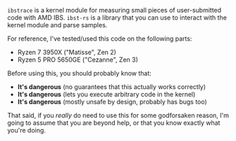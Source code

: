
`ibstrace` is a kernel module for measuring small pieces of user-submitted 
code with AMD IBS. `ibst-rs` is a library that you can use to interact
with the kernel module and parse samples.

For reference, I've tested/used this code on the following parts: 

- Ryzen 7 3950X ("Matisse", Zen 2)
- Ryzen 5 PRO 5650GE ("Cezanne", Zen 3)

Before using this, you should probably know that:

- **It's dangerous** (no guarantees that this actually works correctly)
- **It's dangerous** (lets you execute arbitrary code in the kernel)
- **It's dangerous** (mostly unsafe by design, probably has bugs too)

That said, if you *really* do need to use this for some godforsaken reason, 
I'm going to assume that you are beyond help, or that you know exactly what 
you're doing. 

